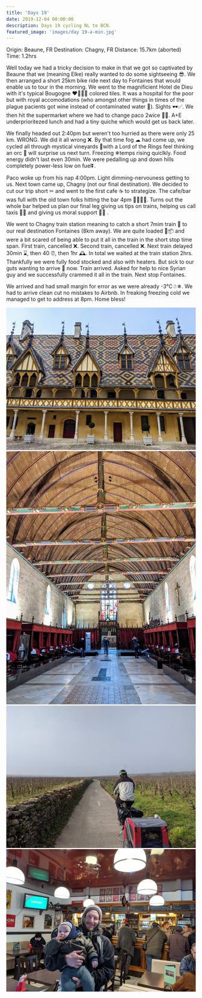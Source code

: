 ```yaml
---
title: 'Days 19'
date: 2019-12-04 00:00:00
description: Days 19 cycling NL to BCN.
featured_image: 'images/day 19-a-min.jpg'
---
```


Origin: Beaune, FR 
Destination: Chagny, FR 
Distance: 15.7km (aborted) 
Time: 1.2hrs

Well today we had a tricky decision to make in that we got so captivated by Beaune that we (meaning Elke) really wanted to do some sightseeing 😎. We then arranged a short 25km bike ride next day to Fontaines that would enable us to tour in the morning. We went to the magnificient Hotel de Dieu with it's typical Bougogne ❤🧡💛💚 colored tiles. It was a hospital for the poor but with royal accomodations (who amongst other things in times of the plague pacients got wine instead of contaminated water 🍷). Sights 🕶✅. We then hit the supermarket where we had to change paco 2wice 🥃💩. A+E underprioritezed lunch and had a tiny quiche which would get us back later.

We finally headed out 2:40pm but weren't too hurried as there were only 25 km. WRONG. We did it all wrong ❌. By that time fog ☁ had come up, we cycled all through mystical vineyards 🍇with a Lord of the Rings feel thinking an orc 👺 will surprise us next turn. Freezing ❄temps rising quiclkly. Food energy didn't last even 30min. We were pedalling up and down hills completely power-less low on fuel⏬.

Paco woke up from his nap 4:00pm. Light dimming-nervouness getting to us. Next town came up, Chagny (not our final destination). We decided to cut our trip short ✂ and went to the first cafe ☕ to strategize. The cafe/bar was full with the old town folks hitting the bar 4pm 🥂🍻🍺🥃. Turns out the whole bar helped us plan our final leg giving us tips on trains, helping us call taxis 🚕📞 and giving us moral support 💪🏻 .

We went to Chagny train station meaning to catch a short 7mim train 🚂 to our real destination Fontaines (8km away). We are quite loaded 🧱📦 and were a bit scared of being able to put it all in the train in the short stop time span. First train, cancelled ❌. Second train, cancelled ❌. Next train delayed 30min ⌛, then 40 ⏰, then 1hr 🕰. In total we waited at the train station 2hrs. Thankfully we were fully food stocked and also with heaters. But sick to our guts wanting to arrive 🤢 now. Train arrived. Asked for help to nice Syrian guy and we successfully crammed it all in the train. Next stop Fontaines.

We arrived and had small margin for error as we were already -3°C☃❄. We had to arrive clean cut no mistakes to Airbnb. In freaking freezing cold we managed to get to address at 8pm. Home bless!

<div class="gallery" data-columns="2">
	<img src="/images/day 19-a-min.jpg">
	<img src="/images/day 19-b-min.jpg">
	<img src="/images/day 19-c-min.jpg">
	<img src="/images/day 19-d-min.jpg">
</div>
